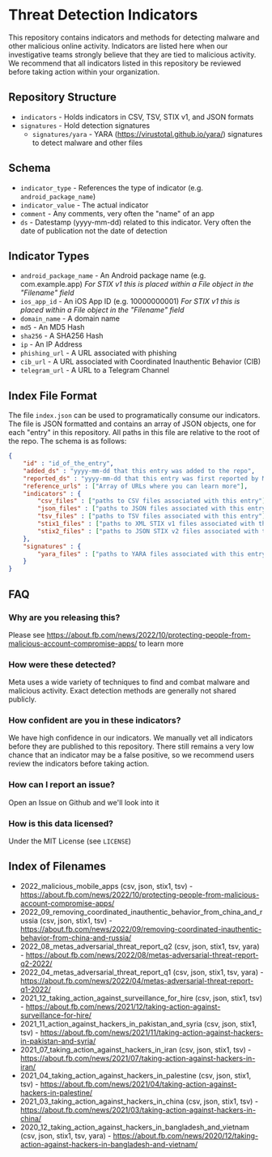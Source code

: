 # Threat Detection Indicators
This repository contains indicators and methods for detecting malware and other malicious online activity. Indicators are listed here when our investigative teams strongly believe that they are tied to malicious activity. We recommend that all indicators listed in this repository be reviewed before taking action within your organization.

## Repository Structure
* `indicators` - Holds indicators in CSV, TSV, STIX v1, and JSON formats
* `signatures` - Hold detection signatures
	* `signatures/yara` - YARA (https://virustotal.github.io/yara/) signatures to detect malware and other files

## Schema
* `indicator_type` - References the type of indicator (e.g. `android_package_name`)
* `indicator_value` - The actual indicator
* `comment` - Any comments, very often the "name" of an app
* `ds` - Datestamp (yyyy-mm-dd) related to this indicator. Very often the date of publication not the date of detection

## Indicator Types
* `android_package_name` - An Android package name (e.g. com.example.app) _For STIX v1 this is placed within a File object in the "Filename" field_
* `ios_app_id` - An iOS App ID (e.g. 10000000001) _For STIX v1 this is placed within a File object in the "Filename" field_
* `domain_name` - A domain name
* `md5` - An MD5 Hash
* `sha256` - A SHA256 Hash
* `ip` - An IP Address
* `phishing_url` - A URL associated with phishing
* `cib_url` - A URL associated with Coordinated Inauthentic Behavior (CIB)
* `telegram_url` - A URL to a Telegram Channel

## Index File Format
The file `index.json` can be used to programatically consume our indicators. The file is JSON formatted and contains an array of JSON objects, one for each "entry" in this repository. All paths in this file are relative to the root of the repo. The schema is as follows:

```json
{
	"id" : "id_of_the_entry",
	"added_ds" : "yyyy-mm-dd that this entry was added to the repo",
	"reported_ds" : "yyyy-mm-dd that this entry was first reported by Meta",
	"reference_urls" : ["Array of URLs where you can learn more"],
	"indicators" : {
		"csv_files" : ["paths to CSV files associated with this entry"],
		"json_files" : ["paths to JSON files associated with this entry"],
		"tsv_files" : ["paths to TSV files associated with this entry"],
		"stix1_files" : ["paths to XML STIX v1 files associated with this entry"],
		"stix2_files" : ["paths to JSON STIX v2 files associated with this entry"]
	},
	"signatures" : {
		"yara_files" : ["paths to YARA files associated with this entry"]
	}
}
```

## FAQ
### Why are you releasing this?
Please see https://about.fb.com/news/2022/10/protecting-people-from-malicious-account-compromise-apps/ to learn more

### How were these detected?
Meta uses a wide variety of techniques to find and combat malware and malicious activity. Exact detection methods are generally not shared publicly.

### How confident are you in these indicators?
We have high confidence in our indicators. We manually vet all indicators before they are published to this repository. There still remains a very low chance that an indicator may be a false positive, so we recommend users review the indicators before taking action.

### How can I report an issue?
Open an Issue on Github and we'll look into it

### How is this data licensed?
Under the MIT License (see `LICENSE`)

## Index of Filenames
* 2022_malicious_mobile_apps (csv, json, stix1, tsv) - https://about.fb.com/news/2022/10/protecting-people-from-malicious-account-compromise-apps/
* 2022_09_removing_coordinated_inauthentic_behavior_from_china_and_russia (csv, json, stix1, tsv) - https://about.fb.com/news/2022/09/removing-coordinated-inauthentic-behavior-from-china-and-russia/
* 2022_08_metas_adversarial_threat_report_q2 (csv, json, stix1, tsv, yara) - https://about.fb.com/news/2022/08/metas-adversarial-threat-report-q2-2022/
* 2022_04_metas_adversarial_threat_report_q1 (csv, json, stix1, tsv, yara) - https://about.fb.com/news/2022/04/metas-adversarial-threat-report-q1-2022/
* 2021_12_taking_action_against_surveillance_for_hire (csv, json, stix1, tsv) - https://about.fb.com/news/2021/12/taking-action-against-surveillance-for-hire/
* 2021_11_action_against_hackers_in_pakistan_and_syria (csv, json, stix1, tsv) - https://about.fb.com/news/2021/11/taking-action-against-hackers-in-pakistan-and-syria/
* 2021_07_taking_action_against_hackers_in_iran (csv, json, stix1, tsv) - https://about.fb.com/news/2021/07/taking-action-against-hackers-in-iran/
* 2021_04_taking_action_against_hackers_in_palestine (csv, json, stix1, tsv) - https://about.fb.com/news/2021/04/taking-action-against-hackers-in-palestine/
* 2021_03_taking_action_against_hackers_in_china (csv, json, stix1, tsv) - https://about.fb.com/news/2021/03/taking-action-against-hackers-in-china/
* 2020_12_taking_action_against_hackers_in_bangladesh_and_vietnam (csv, json, stix1, tsv, yara) - https://about.fb.com/news/2020/12/taking-action-against-hackers-in-bangladesh-and-vietnam/
